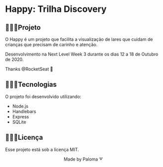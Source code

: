 <h1> Happy: Trilha Discovery</h1>

## 👩🏽‍💻Projeto

O Happy é um projeto que facilita a visualização de lares que cuidam de crianças que precisam de carinho e atenção.

Desenvolvimento na Next Level Week 3 durante os dias 12 a 18 de Outubro de 2020.

Thanks @RocketSeat 🚀

## 👩🏽‍💻Tecnologias

O projeto foi desenvolvido utilizando: 

* Node.js
* Handlebars
* Express
* SQLite

## 👩🏽‍💻Licença

Esse projeto está sob a licença MIT.

<p align="center">Made by Paloma ➰</p>
